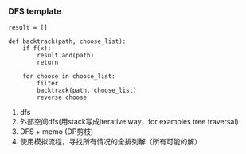 ### DFS template
```
result = []

def backtrack(path, choose_list):
	if f(x):
		result.add(path)
		return

	for choose in choose_list:
		filter
		backtrack(path, choose_list)
		reverse choose
```
1. dfs <br />
2. 外部空间dfs(用stack写成iterative way，for examples tree traversal) <br />
3. DFS + memo (DP剪枝) <br />
4. 使用模拟流程，寻找所有情况的全排列解（所有可能的解）
